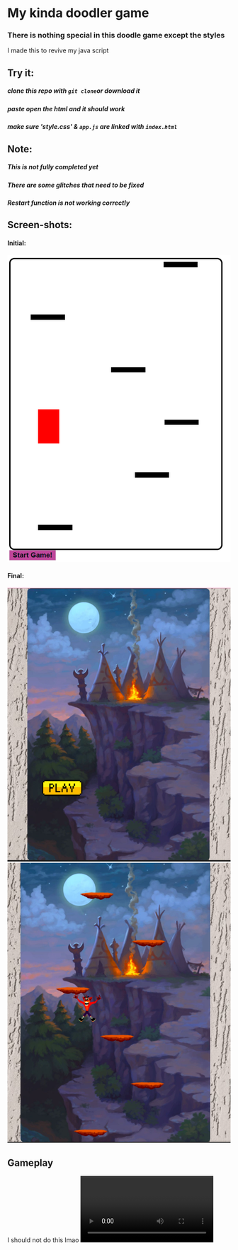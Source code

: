 # My kinda doodler game
### There is nothing special in this doodle game except the styles
I made this to revive my java script

## Try it:

##### clone this repo with `git clone`or download it
##### paste open the html and it should work 
##### make sure 'style.css' & `app.js` are linked with `index.html`

## Note:
##### This is not fully completed yet
##### There are some glitches that need to be fixed
##### Restart function is not working correctly


## Screen-shots:

#### Initial:

![Initial-1](/asset/appssI1.png)

#### Final:

![Final-1](/asset/appssF0.png)
![Final-1](/asset/appssF1.png)

## Gameplay 
I should not do this lmao
![Gameplay](/asset/Gameplay.mp4)

